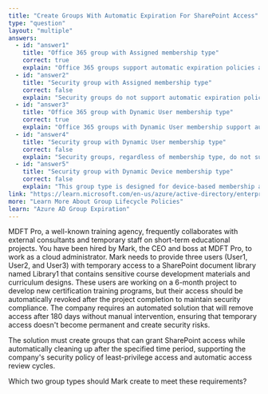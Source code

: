 ```yaml
---
title: "Create Groups With Automatic Expiration For SharePoint Access"
type: "question"
layout: "multiple"
answers:
  - id: "answer1"
    title: "Office 365 group with Assigned membership type"
    correct: true
    explain: "Office 365 groups support automatic expiration policies and can be configured to expire after 180 days. The Assigned membership type allows manual addition of specific users like User1, User2, and User3 to access Library1."
  - id: "answer2"
    title: "Security group with Assigned membership type"
    correct: false
    explain: "Security groups do not support automatic expiration policies. They are designed for long-term access control and cannot be configured to automatically delete after a specified period like 180 days."
  - id: "answer3"
    title: "Office 365 group with Dynamic User membership type"
    correct: true
    explain: "Office 365 groups with Dynamic User membership support automatic expiration policies. This type can automatically manage membership based on user attributes while still supporting the 180-day automatic deletion requirement."
  - id: "answer4"
    title: "Security group with Dynamic User membership type"
    correct: false
    explain: "Security groups, regardless of membership type, do not support automatic expiration policies. The dynamic membership feature doesn't add automatic group deletion capabilities to Security groups."
  - id: "answer5"
    title: "Security group with Dynamic Device membership type"
    correct: false
    explain: "This group type is designed for device-based membership and doesn't support automatic expiration. Additionally, it's not appropriate for granting user access to SharePoint document libraries."
link: "https://learn.microsoft.com/en-us/azure/active-directory/enterprise-users/groups-lifecycle"
more: "Learn More About Group Lifecycle Policies"
learn: "Azure AD Group Expiration"
---
```


MDFT Pro, a well-known training agency, frequently collaborates with external consultants and temporary staff on short-term educational projects. You have been hired by Mark, the CEO and boss at MDFT Pro, to work as a cloud administrator. Mark needs to provide three users (User1, User2, and User3) with temporary access to a SharePoint document library named Library1 that contains sensitive course development materials and curriculum designs. These users are working on a 6-month project to develop new certification training programs, but their access should be automatically revoked after the project completion to maintain security compliance. The company requires an automated solution that will remove access after 180 days without manual intervention, ensuring that temporary access doesn't become permanent and create security risks.

The solution must create groups that can grant SharePoint access while automatically cleaning up after the specified time period, supporting the company's security policy of least-privilege access and automatic access review cycles.

Which two group types should Mark create to meet these requirements?
